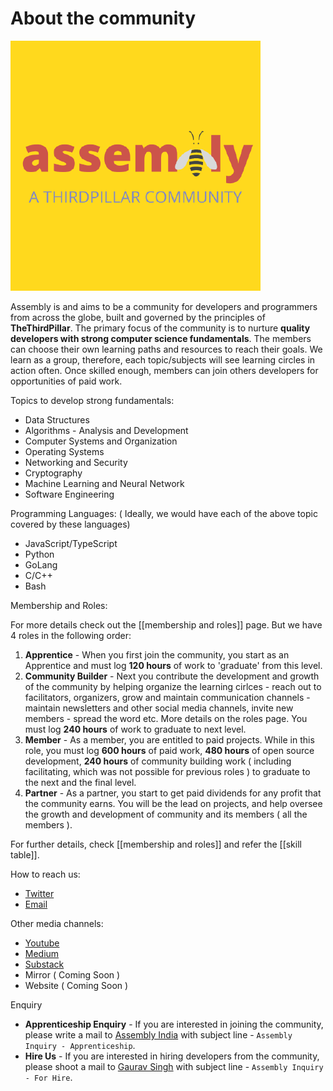 # About the community

![Assembly Logo](/images/logo.png)

Assembly is and aims to be a community for developers and programmers from across the globe, built and governed by the principles of **TheThirdPillar**. The primary focus of the community is to nurture **quality developers with strong computer science fundamentals**. The members can choose their own learning paths and resources to reach their goals. We learn as a group, therefore, each topic/subjects will see learning circles in action often. Once skilled enough, members can join others developers for opportunities of paid work. 

Topics to develop strong fundamentals:

- Data Structures
- Algorithms - Analysis and Development
- Computer Systems and Organization
- Operating Systems
- Networking and Security
- Cryptography
- Machine Learning and Neural Network
- Software Engineering

Programming Languages: ( Ideally, we would have each of the above topic covered by these languages)

- JavaScript/TypeScript
- Python
- GoLang
- C/C++
- Bash

Membership and Roles:

For more details check out the [[membership and roles]] page. But we have 4 roles in the following order:

1. **Apprentice** - When you first join the community, you start as an Apprentice and must log **120 hours** of work to 'graduate' from this level. 
2. **Community Builder** - Next you contribute the development and growth of the community by helping organize the learning cirlces - reach out to facilitators, organizers, grow and maintain communication channels - maintain newsletters and other social media channels, invite new members - spread the word etc. More details on the roles page. You must log **240 hours** of work to graduate to next level.
3. **Member** - As a member, you are entitled to paid projects. While in this role, you must log **600 hours** of paid work, **480 hours** of open source development, **240 hours** of community building work ( including facilitating, which was not possible for previous roles ) to graduate to the next and the final level.
4. **Partner** - As a partner, you start to get paid dividends for any profit that the community earns. You will be the lead on projects, and help oversee the growth and development of community and its members ( all the members ).

For further details, check [[membership and roles]] and refer the [[skill table]].

How to reach us:

- [Twitter](https://twitter.com/AssemblyTheClub) 
- [Email](mailto:assembly.the.club@gmail.com)

Other media channels:

- [Youtube](https://www.youtube.com/channel/UC24n4fEhQ3daefcCKV4FByw)
- [Medium](https://medium.com/@assemblyindia.club)
- [Substack](https://assemblyindia.substack.com/)
- Mirror ( Coming Soon )
- Website ( Coming Soon )

Enquiry

- **Apprenticeship Enquiry** - If you are interested in joining the community, please write a mail to [Assembly India](mailto:assembly.the.club@gmail.com) with subject line - `Assembly Inquiry - Apprenticeship`.
- **Hire Us** - If you are interested in hiring developers from the community, please shoot a mail to [Gaurav Singh](mailto:gauravkorlasingh@gmail.com) with subject line - `Assembly Inquiry - For Hire`.








